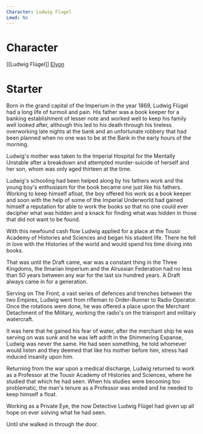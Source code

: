 ```yaml
---
Character: Ludwig Flugel
Lewd: No
---
```

# Character
[[Ludwig Flügel]]
[Elyon](https://twitter.com/elyonofmeridian)

# Starter
Born in the grand capital of the Imperium in the year 1869, Ludwig Flügel had a long life of turmoil and pain. His father was a book keeper for a banking establishment of lesser note and worked well to keep his family well looked after, although this led to his death through his tireless overworking late nights at the bank and an unfortunate robbery that had been planned when no one was to be at the Bank in the early hours of the morning.

Ludwig's mother was taken to the Imperial Hospital for the Mentally Unstable after a breakdown and attempted murder-suicide of herself and her son, whom was only aged thirteen at the time.

Ludwig's schooling had been helped along by his fathers work and the young boy's enthusiasm for the book became one just like his fathers. Working to keep himself afloat, the boy offered his work as a book keeper and soon with the help of some of the Imperial Underworld had gained himself a reputation for able to work the books so that no one could ever decipher what was hidden and a knack for finding what was hidden in those that did not want to be found.

With this newfound cash flow Ludwig applied for a place at the Tousir Academy of Histories and Sciences and began his student life. There he fell in love with the Histories of the world and would spend his time diving into books.

That was until the Draft came, war was a constant thing in the Three Kingdoms, the Ilmarian Imperium and the Alrussian Federation had no less than 50 years between any war for the last six hundred years. A Draft always came in for a generation.

Serving on The Front, a vast series of defences and trenches between the two Empires, Ludwig went from rifleman to Order-Runner to Radio Operator. Once the rotations were done, he was offered a place upon the Merchant Detachment of the Military, working the radio's on the transport and military watercraft.

It was here that he gained his fear of water, after the merchant ship he was serving on was sunk and he was left adrift in the Shimmering Expanse, Ludwig was never the same. He had seen something, he told whomever would listen and they deemed that like his mother before him, stress had induced insanity upon him.

Returning from the war upon a medical discharge, Ludwig returned to work as a Professor at the Tousir Academy of Histories and Sciences, where he studied that which he had seen. When his studies were becoming too problematic, the man's tenure as a Professor was ended and he needed to keep himself a float.

Working as a Private Eye, the now Detective Ludwig Flügel had given up all hope on ever solving what he had seen.

Until she walked in through the door.

